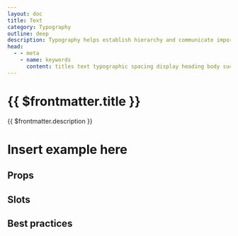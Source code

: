 ```yaml
---
layout: doc
title: Text
category: Typography
outline: deep
description: Typography helps establish hierarchy and communicate important content by creating clear visual patterns.
head:
  - - meta
    - name: keywords
      content: titles text typographic spacing display heading body success critical warning subdued regular medium semibold bold list
---
```


# {{ $frontmatter.title }}

<Lede>
{{ $frontmatter.description }}
</Lede>

# Insert example here

## Props

<PropsTable />

## Slots

<SlotsTable />

## Best practices

<BestPractices />

